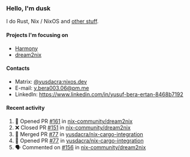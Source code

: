 ### Hello, I'm dusk

I do Rust, Nix / NixOS and [other stuff](https://yusdacra.gitlab.io/about).

#### Projects I'm focusing on

- [Harmony](https://harmonyapp.io)
- [dream2nix](https://github.com/nix-community/dream2nix)

#### Contacts

- Matrix: [@yusdacra:nixos.dev](https://matrix.to/#/@yusdacra:nixos.dev)
- E-mail: y.bera003.06@pm.me
- LinkedIn: https://www.linkedin.com/in/yusuf-bera-ertan-8468b7192

#### Recent activity

<!--START_SECTION:activity-->
1. 💪 Opened PR [#161](https://github.com/nix-community/dream2nix/pull/161) in [nix-community/dream2nix](https://github.com/nix-community/dream2nix)
2. ❌ Closed PR [#151](https://github.com/nix-community/dream2nix/pull/151) in [nix-community/dream2nix](https://github.com/nix-community/dream2nix)
3. 🎉 Merged PR [#77](https://github.com/yusdacra/nix-cargo-integration/pull/77) in [yusdacra/nix-cargo-integration](https://github.com/yusdacra/nix-cargo-integration)
4. 💪 Opened PR [#77](https://github.com/yusdacra/nix-cargo-integration/pull/77) in [yusdacra/nix-cargo-integration](https://github.com/yusdacra/nix-cargo-integration)
5. 🗣 Commented on [#156](https://github.com/nix-community/dream2nix/issues/156) in [nix-community/dream2nix](https://github.com/nix-community/dream2nix)
<!--END_SECTION:activity-->
